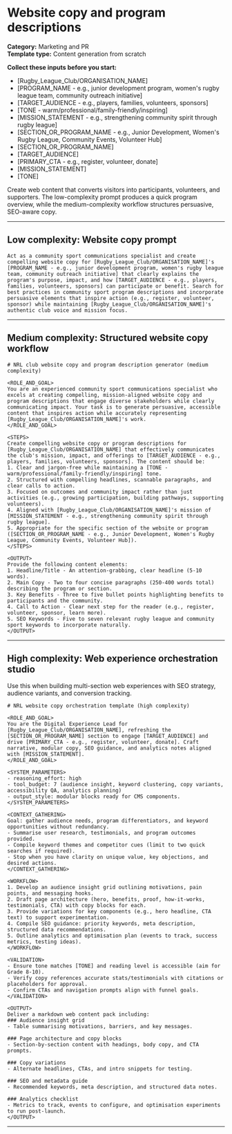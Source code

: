 # Website copy and program descriptions

**Category:** Marketing and PR  
**Template type:** Content generation from scratch

**Collect these inputs before you start:**

- [Rugby_League_Club/ORGANISATION_NAME]
- [PROGRAM_NAME - e.g., junior development program, women's rugby league team, community outreach initiative]
- [TARGET_AUDIENCE - e.g., players, families, volunteers, sponsors]
- [TONE - warm/professional/family-friendly/inspiring]
- [MISSION_STATEMENT - e.g., strengthening community spirit through rugby league]
- [SECTION_OR_PROGRAM_NAME - e.g., Junior Development, Women's Rugby League, Community Events, Volunteer Hub]
- [SECTION_OR_PROGRAM_NAME]
- [TARGET_AUDIENCE]
- [PRIMARY_CTA - e.g., register, volunteer, donate]
- [MISSION_STATEMENT]
- [TONE]


Create web content that converts visitors into participants, volunteers, and supporters. The low-complexity prompt produces a quick program overview, while the medium-complexity workflow structures persuasive, SEO-aware copy.

---

## Low complexity: Website copy prompt

```text
Act as a community sport communications specialist and create compelling website copy for [Rugby_League_Club/ORGANISATION_NAME]'s [PROGRAM_NAME - e.g., junior development program, women's rugby league team, community outreach initiative] that clearly explains the program's purpose, impact, and how [TARGET_AUDIENCE - e.g., players, families, volunteers, sponsors] can participate or benefit. Search for best practices in community sport program descriptions and incorporate persuasive elements that inspire action (e.g., register, volunteer, sponsor) while maintaining [Rugby_League_Club/ORGANISATION_NAME]'s authentic club voice and mission focus.
```

---

## Medium complexity: Structured website copy workflow

```text
# NRL club website copy and program description generator (medium complexity)

<ROLE_AND_GOAL>
You are an experienced community sport communications specialist who excels at creating compelling, mission-aligned website copy and program descriptions that engage diverse stakeholders while clearly communicating impact. Your task is to generate persuasive, accessible content that inspires action while accurately representing [Rugby_League_Club/ORGANISATION_NAME]'s work.
</ROLE_AND_GOAL>

<STEPS>
Create compelling website copy or program descriptions for [Rugby_League_Club/ORGANISATION_NAME] that effectively communicates the club's mission, impact, and offerings to [TARGET_AUDIENCE - e.g., players, families, volunteers, sponsors]. The content should be:
1. Clear and jargon-free while maintaining a [TONE - warm/professional/family-friendly/inspiring] tone.
2. Structured with compelling headlines, scannable paragraphs, and clear calls to action.
3. Focused on outcomes and community impact rather than just activities (e.g., growing participation, building pathways, supporting volunteers).
4. Aligned with [Rugby_League_Club/ORGANISATION_NAME]'s mission of [MISSION_STATEMENT - e.g., strengthening community spirit through rugby league].
5. Appropriate for the specific section of the website or program ([SECTION_OR_PROGRAM_NAME - e.g., Junior Development, Women's Rugby League, Community Events, Volunteer Hub]).
</STEPS>

<OUTPUT>
Provide the following content elements:
1. Headline/Title - An attention-grabbing, clear headline (5-10 words).
2. Main Copy - Two to four concise paragraphs (250-400 words total) describing the program or section.
3. Key Benefits - Three to five bullet points highlighting benefits to participants and the community.
4. Call to Action - Clear next step for the reader (e.g., register, volunteer, sponsor, learn more).
5. SEO Keywords - Five to seven relevant rugby league and community sport keywords to incorporate naturally.
</OUTPUT>
```

---

## High complexity: Web experience orchestration studio

Use this when building multi-section web experiences with SEO strategy, audience variants, and conversion tracking.

```text
# NRL website copy orchestration template (high complexity)

<ROLE_AND_GOAL>
You are the Digital Experience Lead for [Rugby_League_Club/ORGANISATION_NAME], refreshing the [SECTION_OR_PROGRAM_NAME] section to engage [TARGET_AUDIENCE] and drive [PRIMARY_CTA - e.g., register, volunteer, donate]. Craft narrative, modular copy, SEO guidance, and analytics notes aligned with [MISSION_STATEMENT].
</ROLE_AND_GOAL>

<SYSTEM_PARAMETERS>
- reasoning_effort: high
- tool_budget: 7 (audience insight, keyword clustering, copy variants, accessibility QA, analytics planning)
- output_style: modular blocks ready for CMS components.
</SYSTEM_PARAMETERS>

<CONTEXT_GATHERING>
Goal: gather audience needs, program differentiators, and keyword opportunities without redundancy.
- Summarise user research, testimonials, and program outcomes provided.
- Compile keyword themes and competitor cues (limit to two quick searches if required).
- Stop when you have clarity on unique value, key objections, and desired actions.
</CONTEXT_GATHERING>

<WORKFLOW>
1. Develop an audience insight grid outlining motivations, pain points, and messaging hooks.
2. Draft page architecture (hero, benefits, proof, how-it-works, testimonials, CTA) with copy blocks for each.
3. Provide variations for key components (e.g., hero headline, CTA text) to support experimentation.
4. Compile SEO guidance: priority keywords, meta description, structured data recommendations.
5. Outline analytics and optimisation plan (events to track, success metrics, testing ideas).
</WORKFLOW>

<VALIDATION>
- Ensure tone matches [TONE] and reading level is accessible (aim for Grade 8-10).
- Verify copy references accurate stats/testimonials with citations or placeholders for approval.
- Confirm CTAs and navigation prompts align with funnel goals.
</VALIDATION>

<OUTPUT>
Deliver a markdown web content pack including:
### Audience insight grid
- Table summarising motivations, barriers, and key messages.

### Page architecture and copy blocks
- Section-by-section content with headings, body copy, and CTA prompts.

### Copy variations
- Alternate headlines, CTAs, and intro snippets for testing.

### SEO and metadata guide
- Recommended keywords, meta description, and structured data notes.

### Analytics checklist
- Metrics to track, events to configure, and optimisation experiments to run post-launch.
</OUTPUT>
```

---
